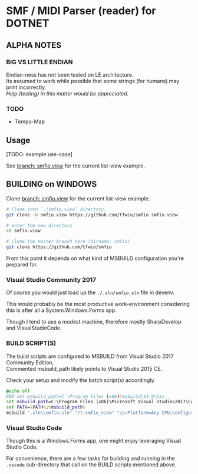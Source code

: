 
SMF / MIDI Parser (reader) for DOTNET
=========================================

[SMF-1.0]: https://www.midi.org/specifications/item/the-midi-1-0-specification

ALPHA NOTES
----------------

### BIG VS LITTLE ENDIAN

Endian-ness has not been tested on LE architecture.  
Its assumed to work while possible that some strings (for humans)
may print incorrectly.  
*Help (testing) in this matter would be appreciated.*

### TODO

- Tempo-Map

Usage
------

[TODO: example use-case]

See [branch: smfio.view](https://github.com/tfwio/smfio/tree/smfio.view) for
the current list-view example.

BUILDING on WINDOWS
-------------------

Clone [branch: smfio.view](https://github.com/tfwio/smfio/tree/smfio.view) for
the current list-view example.

```bash
# Clone into `./smfio.view` directory.
git clone -b smfio.view https://github.com/tfwio/smfio smfio.view

# enter the new directory
cd smfio.view

# clone the master branch here (dirname: smfio)
git clone https://github.com/tfwio/smfio
```

From this point it depends on what kind of MSBUILD configuration you're prepared for.

### Visual Studio Community 2017

Of course you would just load up the `./.sln/smfio.sln` file in devenv.

This would probably be the most productive work-environment considering this is
after all a System.Windows.Forms app.

Though I tend to use a modest machine, therefore mostly SharpDevelop and VisualStudioCode.

### BUILD SCRIPT(S)

The build scripts are configured to MSBUILD from Visual Studio 2017 Community Edition,  
Commented msbuild_path likely points to Visual Studio 2015 CE.

Check your setup and modify the batch script(s) accordingly.

```bat
@echo off
REM set msbuild_path=C:\Program Files (x86)\msbuild\14.0\bin
set msbuild_path=C:\Program Files (x86)\Microsoft Visual Studio\2017\Community\MSBuild\15.0\Bin
set PATH=%PATH%;%msbuild_path%
msbuild ".sln\\smfio.sln" "/t:smfio_view" "/p:Platform=Any CPU;Configuration=Release"
```

### Visual Studio Code

Though this is a Windows.Forms app, one might enjoy leveraging Visual Studio Code.

For convenience, there are a few tasks for building and running in the 
`.vscode` sub-directory that call on the BUILD scripts mentioned above.
